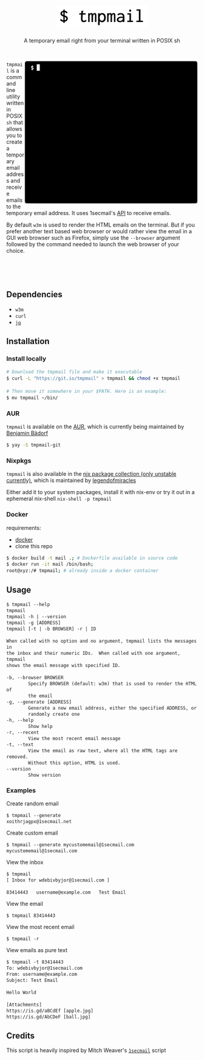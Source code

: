 <h1 align="center">
  <img src="images/logo.png">
</h1>
<p align="center"> A temporary email right from your terminal written in POSIX sh</p><br>

<img src="images/demo.gif" align="right"> `tmpmail` is a command line utility written in POSIX `sh` that allows you to create a temporary email address
and receive emails to the temporary email address. It uses 1secmail's [API](https://www.1secmail.com/api/)
to receive emails.

By default `w3m` is used to render the HTML emails on the terminal.
But if you prefer another text based web browser or would rather view the email in a GUI web browser such as Firefox, simply
use the `--browser` argument followed by the command needed to launch the web browser of your choice.

<br>
<br>
<br>

## Dependencies
- `w3m`
- `curl`
- [`jq`](https://github.com/stedolan/jq)

## Installation
### Install locally

```bash
# Download the tmpmail file and make it executable
$ curl -L "https://git.io/tmpmail" > tmpmail && chmod +x tmpmail

# Then move it somewhere in your $PATH. Here is an example:
$ mv tmpmail ~/bin/
```

### AUR
`tmpmail` is available on the [AUR](https://aur.archlinux.org/packages/tmpmail-git/), which is currently being maintained by [Benjamin Bädorf](https://github.com/b12f)

```bash
$ yay -S tmpmail-git
```

### Nixpkgs
`tmpmail` is also available in the [nix package collection (only unstable currently)](https://search.nixos.org/packages?channel=unstable&show=tmpmail&from=0&size=50&sort=relevance&query=tmpmail), which is maintained by [legendofmiracles](https://github.com/legendofmiracles)

Either add it to your system packages, install it with nix-env or try it out in a ephemeral nix-shell `nix-shell -p tmpmail`

### Docker

requirements:
 - [docker](https://www.docker.com/)
 - clone this repo

```bash                                                                                        
$ docker build -t mail .; # Dockerfile available in source code
$ docker run -it mail /bin/bash; 
root@xyz:/# tmpmail; # already inside a docker container
```   

## Usage
```console
$ tmpmail --help
tmpmail
tmpmail -h | --version
tmpmail -g [ADDRESS]
tmpmail [-t | -b BROWSER] -r | ID

When called with no option and no argument, tmpmail lists the messages in
the inbox and their numeric IDs.  When called with one argument, tmpmail
shows the email message with specified ID.

-b, --browser BROWSER
        Specify BROWSER (default: w3m) that is used to render the HTML of
        the email
-g, --generate [ADDRESS]
        Generate a new email address, either the specified ADDRESS, or
        randomly create one
-h, --help
        Show help
-r, --recent
        View the most recent email message
-t, --text
        View the email as raw text, where all the HTML tags are removed.
        Without this option, HTML is used.
--version
        Show version
```

### Examples
Create random email
```console
$ tmpmail --generate
xoithrjagpx@1secmail.net
```

Create custom email
```console
$ tmpmail --generate mycustomemail@1secmail.com
mycustomemail@1secmail.com
```

View the inbox
```console
$ tmpmail
[ Inbox for wdebivbyjor@1secmail.com ]

83414443   username@example.com   Test Email
```

View the email
```console
$ tmpmail 83414443
```

View the most recent email
```console
$ tmpmail -r
```

View emails as pure text
```console
$ tmpmail -t 83414443
To: wdebivbyjor@1secmail.com
From: username@example.com
Subject: Test Email

Hello World

[Attachments]
https://is.gd/aBCdEf [apple.jpg]
https://is.gd/AbCDeF [ball.jpg]
```

## Credits
This script is heavily inspired by Mitch Weaver's [`1secmail`](https://github.com/mitchweaver/bin/blob/master/OLD/1secmail) script
